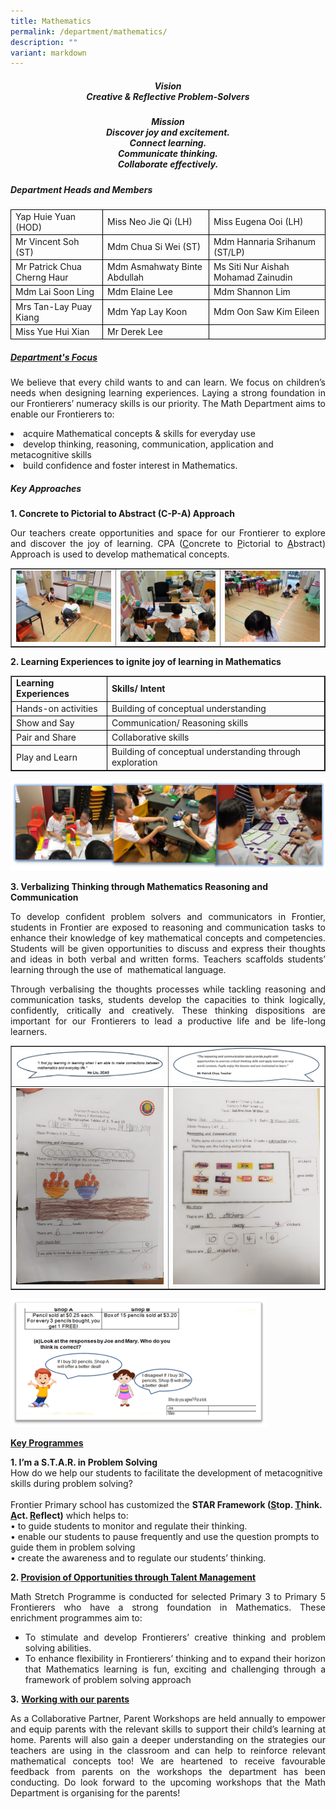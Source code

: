 ```yaml
---
title: Mathematics
permalink: /department/mathematics/
description: ""
variant: markdown
---
```

<h5 style="text-align: center;"><strong>Vision<br></strong>Creative &amp; Reflective Problem-Solvers</h5>
<h5 style="text-align: center;"><strong>Mission<br></strong>Discover joy and excitement.<br>Connect learning.<br>Communicate thinking.<br>Collaborate effectively.</h5>
<h5><strong>Department Heads and Members</strong></h5>
<table class="aligncenter">
<tbody>
<tr>
<td style="border:1px solid black;">Yap Huie Yuan (HOD)</td>
<td style="border:1px solid black;">Miss Neo Jie Qi (LH)</td>
<td style="border:1px solid black;">Miss Eugena Ooi (LH)</td>
</tr>
<tr>
<td style="border:1px solid black;">Mr Vincent Soh (ST)</td>
<td style="border:1px solid black;">Mdm Chua Si Wei (ST)</td>
<td style="border:1px solid black;">Mdm Hannaria Srihanum (ST/LP)</td>
</tr>
<tr>
<td style="border:1px solid black;">Mr Patrick Chua Cherng Haur</td>
<td style="border:1px solid black;">Mdm Asmahwaty Binte Abdullah</td>
<td style="border:1px solid black;">Ms Siti Nur Aishah Mohamad Zainudin</td>
</tr>
<tr>
<td style="border:1px solid black;">Mdm Lai Soon Ling</td>
<td style="border:1px solid black;">Mdm Elaine Lee</td>
<td style="border:1px solid black;">Mdm Shannon Lim</td>
</tr>
<tr>
<td style="border:1px solid black;">Mrs Tan-Lay Puay Kiang</td>
<td style="border:1px solid black;">Mdm Yap Lay Koon</td>
<td style="border:1px solid black;">Mdm Oon Saw Kim Eileen</td>
</tr>
<tr>
<td style="border:1px solid black;">Miss Yue Hui Xian</td>
<td style="border:1px solid black;">Mr Derek Lee</td>
<td style="border:1px solid black;"></td>
</tr>
</tbody>
</table>
<h5><strong><u>Department's Focus</u></strong></h5>
<p style="text-align: justify;">We believe that every child wants to and can learn. We focus on children’s needs when designing learning experiences. Laying a strong foundation in our Frontierers’ numeracy skills is our priority. The Math Department aims to enable our Frontierers to:</p>
<li>acquire Mathematical concepts &amp; skills for everyday use</li>
<li>develop thinking, reasoning, communication, application and metacognitive skills</li>
<li>build confidence and foster interest in Mathematics.</li>
<h5><strong>Key Approaches</strong></h5>
<p><strong>1. Concrete to Pictorial to Abstract (C-P-A) Approach</strong></p>
<p style="text-align: justify;">Our teachers create opportunities and space for our Frontierer to explore and discover the joy of learning. CPA (<u>C</u>oncrete to&nbsp;<u>P</u>ictorial to&nbsp;<u>A</u>bstract) Approach is used to develop mathematical concepts.</p>
<table style="border-collapse: collapse; width: 100%;" border="1">
<tbody>
<tr>
<td style="width: 33.3333%;"><img src="/images/maf1.jpg"></td>
<td style="width: 33.3333%;"><img src="/images/maf2.jpg"></td>
<td style="width: 33.3333%;"><img src="/images/maf3.jpg"></td>
</tr>
</tbody>
</table>
<p><strong>2. Learning Experiences to ignite joy of learning in Mathematics</strong></p>
<table border="1">
<tbody>
<tr>
<td style="border:1px solid black;"><strong>Learning Experiences</strong></td>
<td style="border:1px solid black;"><strong>Skills/ Intent</strong></td>
</tr>
<tr>
<td style="border:1px solid black;">Hands-on activities</td>
<td style="border:1px solid black;">Building of conceptual understanding</td>
</tr>
<tr>
<td style="border:1px solid black;">Show and Say</td>
<td style="border:1px solid black;">Communication/ Reasoning skills</td>
</tr>
<tr>
<td style="border:1px solid black;">Pair and Share</td>
<td style="border:1px solid black;">Collaborative skills</td>
</tr>
<tr>
<td style="border:1px solid black;">Play and Learn</td>
<td style="border:1px solid black;">Building of conceptual understanding through exploration</td>
</tr>
</tbody>
</table>

<img src="/images/math_1.png">


<p><strong>3. Verbalizing Thinking through Mathematics Reasoning and Communication</strong></p>
<p style="text-align: justify;">To develop confident problem solvers and communicators in Frontier, students in Frontier are exposed to reasoning and communication tasks to enhance their knowledge of key mathematical concepts and competencies. Students will be given opportunities to discuss and express their thoughts and ideas in both verbal and written forms. Teachers scaffolds students’ learning through the use of&nbsp; mathematical language.</p>
<p style="text-align: justify;">Through verbalising the thoughts processes while tackling reasoning and communication tasks, students develop the capacities to think logically, confidently, critically and creatively. These thinking dispositions are important for our Frontierers to lead a productive life and be life-long learners.</p>
<table style="border-collapse: collapse; width: 100%;" border="1">
<tbody>
<tr>
<td style="width: 50%;"><img src="/images/maf7.jpg"></td>
<td style="width: 50%;"><img src="/images/maf8.jpg"></td>
</tr>
<tr>
<td style="width: 50%;"><img src="/images/maf9.jpg"></td>
<td style="width: 50%;"><img src="/images/maf10.jpg"></td>
</tr>
</tbody>
</table>

<img src="/images/math_2.png">

<p><strong><u>Key Programmes</u></strong></p>

<strong>1.	I’m a S.T.A.R. in Problem Solving</strong><br> 
How do we help our students to facilitate the development of metacognitive skills during problem solving? <br><br>
Frontier Primary school has customized the <strong>STAR Framework (<u>S</u>top. <u>T</u>hink. <u>A</u>ct. <u>R</u>eflect)</strong> which helps to:<br>
•	to guide students to monitor and regulate their thinking.<br>
•	enable our students to pause frequently and use the question prompts to guide them in problem solving<br>
•	create the awareness and to regulate our students’ thinking. 


<p><strong>2. <u>Provision of Opportunities through Talent Management</u></strong></p>
<p style="text-align: justify;">Math Stretch Programme is conducted for selected Primary 3 to Primary 5 Frontierers who have a strong foundation in Mathematics. These enrichment programmes aim to:</p>
<ul>
<li style="text-align: justify;">To stimulate and develop Frontierers’ creative thinking and problem solving abilities.</li>
<li style="text-align: justify;">To enhance flexibility in Frontierers’ thinking and to expand their horizon that Mathematics learning is fun, exciting and challenging through a framework of problem solving approach</li>
</ul>
<p><strong>3.</strong>&nbsp;<strong><u>Working with our parents</u></strong></p>
<p style="text-align: justify;">As a Collaborative Partner, Parent Workshops are held annually to empower and equip parents with the relevant skills to support their child’s learning at home. Parents will also gain a deeper understanding on the strategies our teachers are using in the classroom and can help to reinforce relevant mathematical concepts too! We are heartened to receive favourable feedback from parents on the workshops the department has been conducting. Do look forward to the upcoming workshops that the Math Department is organising for the parents!</p>